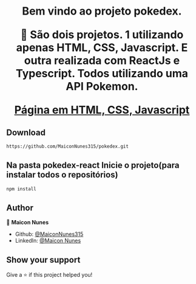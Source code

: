 <h1 align="center">Bem vindo ao projeto pokedex. 

🦀 São dois projetos. 1 utilizando apenas HTML, CSS, Javascript. E outra realizada com ReactJs e Typescript. Todos utilizando uma API Pokemon. 

<a href="https://maiconnunes315.github.io/pokedex/"> Página em HTML, CSS, Javascript</a>
  
## Download

```sh
https://github.com/MaiconNunes315/pokedex.git
```
  
## Na pasta pokedex-react Inicie o projeto(para instalar todos o repositórios)

```sh
npm install
``` 
  
## Author

👤 **Maicon Nunes**

- Github: [@MaiconNunes315](https://github.com/MaiconNunes315)
- LinkedIn: [@Maicon Nunes](https://www.linkedin.com/in/maicon-nunes)

## Show your support

Give a ⭐️ if this project helped you!

